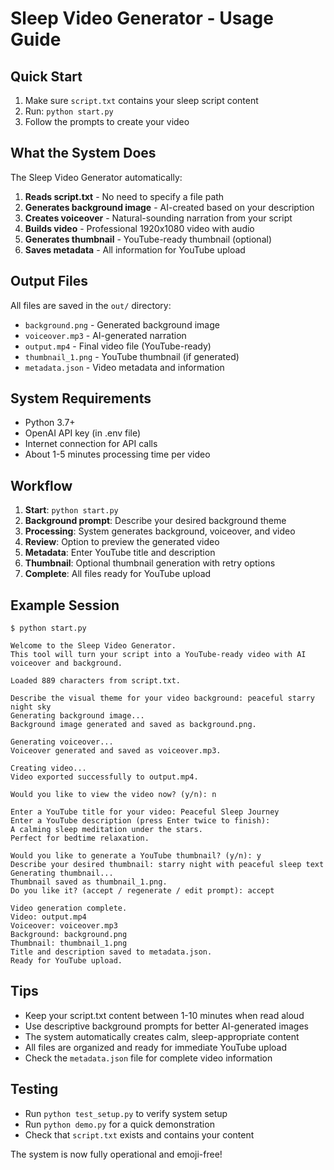 # Sleep Video Generator - Usage Guide

## Quick Start

1. Make sure `script.txt` contains your sleep script content
2. Run: `python start.py`
3. Follow the prompts to create your video

## What the System Does

The Sleep Video Generator automatically:

1. **Reads script.txt** - No need to specify a file path
2. **Generates background image** - AI-created based on your description
3. **Creates voiceover** - Natural-sounding narration from your script
4. **Builds video** - Professional 1920x1080 video with audio
5. **Generates thumbnail** - YouTube-ready thumbnail (optional)
6. **Saves metadata** - All information for YouTube upload

## Output Files

All files are saved in the `out/` directory:

- `background.png` - Generated background image
- `voiceover.mp3` - AI-generated narration
- `output.mp4` - Final video file (YouTube-ready)
- `thumbnail_1.png` - YouTube thumbnail (if generated)
- `metadata.json` - Video metadata and information

## System Requirements

- Python 3.7+
- OpenAI API key (in .env file)
- Internet connection for API calls
- About 1-5 minutes processing time per video

## Workflow

1. **Start**: `python start.py`
2. **Background prompt**: Describe your desired background theme
3. **Processing**: System generates background, voiceover, and video
4. **Review**: Option to preview the generated video
5. **Metadata**: Enter YouTube title and description
6. **Thumbnail**: Optional thumbnail generation with retry options
7. **Complete**: All files ready for YouTube upload

## Example Session

```
$ python start.py

Welcome to the Sleep Video Generator.
This tool will turn your script into a YouTube-ready video with AI voiceover and background.

Loaded 889 characters from script.txt.

Describe the visual theme for your video background: peaceful starry night sky
Generating background image...
Background image generated and saved as background.png.

Generating voiceover...
Voiceover generated and saved as voiceover.mp3.

Creating video...
Video exported successfully to output.mp4.

Would you like to view the video now? (y/n): n

Enter a YouTube title for your video: Peaceful Sleep Journey
Enter a YouTube description (press Enter twice to finish):
A calming sleep meditation under the stars.
Perfect for bedtime relaxation.

Would you like to generate a YouTube thumbnail? (y/n): y
Describe your desired thumbnail: starry night with peaceful sleep text
Generating thumbnail...
Thumbnail saved as thumbnail_1.png.
Do you like it? (accept / regenerate / edit prompt): accept

Video generation complete.
Video: output.mp4
Voiceover: voiceover.mp3
Background: background.png
Thumbnail: thumbnail_1.png
Title and description saved to metadata.json.
Ready for YouTube upload.
```

## Tips

- Keep your script.txt content between 1-10 minutes when read aloud
- Use descriptive background prompts for better AI-generated images
- The system automatically creates calm, sleep-appropriate content
- All files are organized and ready for immediate YouTube upload
- Check the `metadata.json` file for complete video information

## Testing

- Run `python test_setup.py` to verify system setup
- Run `python demo.py` for a quick demonstration
- Check that `script.txt` exists and contains your content

The system is now fully operational and emoji-free!